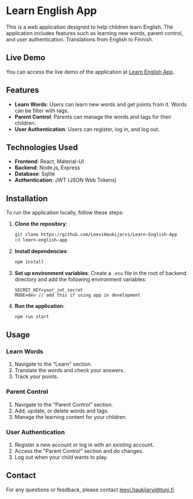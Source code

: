 # Learn English App

This is a web application designed to help children learn English. The application includes features such as learning new words, parent control, and user authentication. Translations from English to Finnish.

## Live Demo

You can access the live demo of the application at [Learn English App](https://fullstack-test-g0xp.onrender.com/).

## Features

- **Learn Words**: Users can learn new words and get points from it. Words can be filter with tags.
- **Parent Control**: Parents can manage the words and tags for their children.
- **User Authentication**: Users can register, log in, and log out.

## Technologies Used

- **Frontend**: React, Material-UI
- **Backend**: Node.js, Express
- **Database**: Sqlite
- **Authentication**: JWT (JSON Web Tokens)

## Installation

To run the application locally, follow these steps:

1. **Clone the repository**:
    ```sh
    git clone https://github.com/LeeviHaukijarvi/Learn-English-App
    cd learn-english-app
    ```

2. **Install dependencies**:
    ```sh
    npm install
    ```

3. **Set up environment variables**:
    Create a `.env` file in the root of backend directory and add the following environment variables:
    ```env
    SECRET_KEY=your_jwt_secret
    MODE=dev // add this if using app in development
    ```
4. **Run the application**:
    ```sh
    npm run start
    ```

## Usage

### Learn Words

1. Navigate to the "Learn" section.
2. Translate the words and check your answers.
3. Track your points.

### Parent Control

1. Navigate to the "Parent Control" section.
2. Add, update, or delete words and tags.
3. Manage the learning content for your children.

### User Authentication

1. Register a new account or log in with an existing account.
2. Access the "Parent Control" section and do changes.
3. Log out when your child wants to play.

## Contact

For any questions or feedback, please contact [leevi.haukijarvi@tuni.fi](mailto:leevi.haukijarvi@tuni.fi)